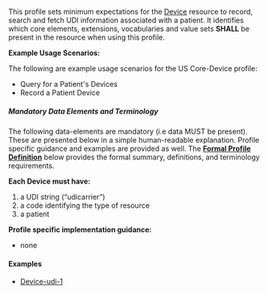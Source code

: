 ﻿This profile sets minimum expectations for the [Device] resource to record, search and fetch UDI information associated with a patient. It identifies which core elements, extensions, vocabularies and value sets **SHALL** be present in the resource when using this profile.

**Example Usage Scenarios:**

The following are example usage scenarios for the US Core-Device profile:

-   Query for a Patient's Devices
-   Record a Patient Device

##### Mandatory Data Elements and Terminology


The following data-elements are mandatory (i.e data MUST be present). These are presented below in a simple human-readable explanation.  Profile specific guidance and examples are provided as well.  The [**Formal Profile Definition**](#profile) below provides the  formal summary, definitions, and  terminology requirements.  

**Each Device must have:**

1.  a UDI string (“udicarrier”)
1.  a code identifying the type of resource
1.  a patient

**Profile specific implementation guidance:**

* none

#### Examples

- [Device-udi-1](Device-udi-1.html)

[Device]: {{site.data.fhir.path}}/device.html
